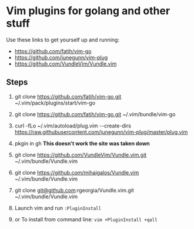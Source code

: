 # Vim plugins for golang and other stuff

Use these links to get yourself up and running:

- https://github.com/fatih/vim-go
- https://github.com/junegunn/vim-plug
- https://github.com/VundleVim/Vundle.vim

## Steps

1. git clone https://github.com/fatih/vim-go.git ~/.vim/pack/plugins/start/vim-go
2. git clone https://github.com/fatih/vim-go.git ~/.vim/bundle/vim-go
3. curl -fLo ~/.vim/autoload/plug.vim --create-dirs \
    https://raw.githubusercontent.com/junegunn/vim-plug/master/plug.vim
4. pkgin in gh
**This doesn't work the site was taken down**
5. git clone https://github.com/VundleVim/Vundle.vim.git ~/.vim/bundle/Vundle.vim
5. git clone https://github.com/mihaigalos/Vundle.vim ~/.vim/bundle/Vundle.vim
5. git clone git@github.com:rgeorgia/Vundle.vim.git ~/.vim/bundle/Vundle.vim

6. Launch vim and run `:PluginInstall`
  1. or To install from command line: `vim +PluginInstall +qall`

